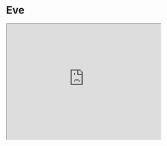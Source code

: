 # Eve

<iframe width="420" height="315"
src="https://www.youtube.com/watch?v=xpFyRnbXmCY&t=113s&ab_channel=Mirazev">
</iframe>
